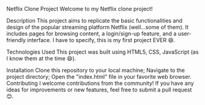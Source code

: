 Netflix Clone Project
Welcome to my Netflix clone project!

Description
This project aims to replicate the basic functionalities and design of the popular streaming platform Netflix (well...some of them). It includes pages for browsing content, a login/sign-up feature, and a user-friendly interface. I have to specify, this is my first project EVER 😄.

Technologies Used
This project was built using HTML5, CSS, JavaScript (as I know them at the time 😄).

Installation
Clone this repository to your local machine;
Navigate to the project directory;
Open the "index.html" file in your favorite web browser.
Contributing
I welcome contributions from the community! If you have any ideas for improvements or new features, feel free to submit a pull request 😊.
